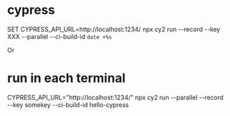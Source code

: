 # cypress

SET CYPRESS_API_URL=http://localhost:1234/
npx cy2 run --record --key XXX --parallel --ci-build-id `date +%s`



Or

# run in each terminal
CYPRESS_API_URL="http://localhost:1234/" npx cy2 run --parallel --record --key somekey --ci-build-id hello-cypress

